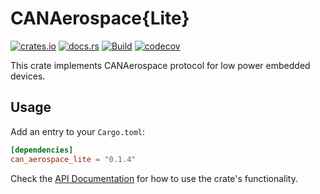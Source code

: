 # CANAerospace{Lite}

[![crates.io](https://img.shields.io/crates/v/can_aerospace_lite.svg)](https://crates.io/crates/can_aerospace_lite)
[![docs.rs](https://docs.rs/can_aerospace_lite/badge.svg)](https://docs.rs/can_aerospace_lite/)
[![Build](https://github.com/Badger-Embedded/CANaerospace-Lite/actions/workflows/build.yml/badge.svg?branch=main)](https://github.com/Badger-Embedded/CANaerospace-Lite/actions/workflows/build.yml)
[![codecov](https://codecov.io/gh/Badger-Embedded/CANaerospace-Lite/branch/main/graph/badge.svg?token=8WWG4KENBE)](https://codecov.io/gh/Badger-Embedded/CANaerospace-Lite)

This crate implements CANAerospace protocol for low power embedded devices.

## Usage

Add an entry to your `Cargo.toml`:

```toml
[dependencies]
can_aerospace_lite = "0.1.4"
```

Check the [API Documentation](https://docs.rs/can_aerospace_lite/) for how to use the
crate's functionality.
